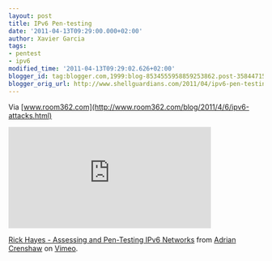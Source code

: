 ```yaml
---
layout: post
title: IPv6 Pen-testing
date: '2011-04-13T09:29:00.000+02:00'
author: Xavier Garcia
tags:
- pentest
- ipv6
modified_time: '2011-04-13T09:29:02.626+02:00'
blogger_id: tag:blogger.com,1999:blog-8534555958859253862.post-3584471534724276190
blogger_orig_url: http://www.shellguardians.com/2011/04/ipv6-pen-testing.html
---
```

Via [www.room362.com](http://www.room362.com/blog/2011/4/6/ipv6-attacks.html)

<iframe frameborder="0" height="200" src="http://player.vimeo.com/video/21293321" width="400"></iframe> 

[Rick Hayes - Assessing and Pen-Testing IPv6 Networks](http://vimeo.com/21293321) from [Adrian Crenshaw](http://vimeo.com/user729137) on [Vimeo](http://vimeo.com/).
